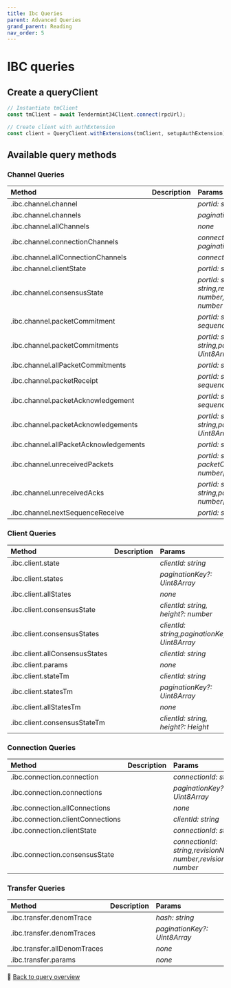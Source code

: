```yaml
---
title: Ibc Queries
parent: Advanced Queries
grand_parent: Reading
nav_order: 5
---
```


# IBC queries

## Create a queryClient

```ts
// Instantiate tmClient
const tmClient = await Tendermint34Client.connect(rpcUrl);

// Create client with authExtension
const client = QueryClient.withExtensions(tmClient, setupAuthExtension);
```

## Available query methods

### Channel Queries

| Method                                 | Description | Params                                                                           |
| :------------------------------------- | :---------- | :------------------------------------------------------------------------------- |
| .ibc.channel.channel                   |             | _portId: string, channelId: string_                                              |
| .ibc.channel.channels                  |             | _paginationKey?: Uint8Array_                                                     |
| .ibc.channel.allChannels               |             | _none_                                                                           |
| .ibc.channel.connectionChannels        |             | _connection: string, paginationKey?: Uint8Array_                                 |
| .ibc.channel.allConnectionChannels     |             | _connection: string_                                                             |
| .ibc.channel.clientState               |             | _portId: string, channelId: string_                                              |
| .ibc.channel.consensusState            |             | _portId: string,channelId: string,revisionNumber: number,revisionHeight: number_ |
| .ibc.channel.packetCommitment          |             | _portId: string, channelId: string, sequence: Long_                              |
| .ibc.channel.packetCommitments         |             | _portId: string,channelId: string,paginationKey?: Uint8Array_                    |
| .ibc.channel.allPacketCommitments      |             | _portId: string, channelId: string_                                              |
| .ibc.channel.packetReceipt             |             | _portId: string, channelId: string, sequence: number_                            |
| .ibc.channel.packetAcknowledgement     |             | _portId: string,channelId: string, sequence: number_                             |
| .ibc.channel.packetAcknowledgements    |             | _portId: string,channelId: string,paginationKey?: Uint8Array_                    |
| .ibc.channel.allPacketAcknowledgements |             | _portId: string, channelId: string_                                              |
| .ibc.channel.unreceivedPackets         |             | _portId: string,channelId: string, packetCommitmentSequences: number[]_          |
| .ibc.channel.unreceivedAcks            |             | _portId: string,channelId: string,packetAckSequences: number[]_                  |
| .ibc.channel.nextSequenceReceive       |             | _portId: string,channelId: string_                                               |

### Client Queries

| Method                         | Description | Params                                        |
| :----------------------------- | :---------- | :-------------------------------------------- |
| .ibc.client.state              |             | _clientId: string_                            |
| .ibc.client.states             |             | _paginationKey?: Uint8Array_                  |
| .ibc.client.allStates          |             | _none_                                        |
| .ibc.client.consensusState     |             | _clientId: string, height?: number_           |
| .ibc.client.consensusStates    |             | _clientId: string,paginationKey?: Uint8Array_ |
| .ibc.client.allConsensusStates |             | _clientId: string_                            |
| .ibc.client.params             |             | _none_                                        |
| .ibc.client.stateTm            |             | _clientId: string_                            |
| .ibc.client.statesTm           |             | _paginationKey?: Uint8Array_                  |
| .ibc.client.allStatesTm        |             | _none_                                        |
| .ibc.client.consensusStateTm   |             | _clientId: string, height?: Height_           |

### Connection Queries

| Method                            | Description | Params                                                               |
| :-------------------------------- | :---------- | :------------------------------------------------------------------- |
| .ibc.connection.connection        |             | _connectionId: string_                                               |
| .ibc.connection.connections       |             | _paginationKey?: Uint8Array_                                         |
| .ibc.connection.allConnections    |             | _none_                                                               |
| .ibc.connection.clientConnections |             | _clientId: string_                                                   |
| .ibc.connection.clientState       |             | _connectionId: string_                                               |
| .ibc.connection.consensusState    |             | _connectionId: string,revisionNumber: number,revisionHeight: number_ |

### Transfer Queries

| Method                       | Description | Params                       |
| :--------------------------- | :---------- | :--------------------------- |
| .ibc.transfer.denomTrace     |             | _hash: string_               |
| .ibc.transfer.denomTraces    |             | _paginationKey?: Uint8Array_ |
| .ibc.transfer.allDenomTraces |             | _none_                       |
| .ibc.transfer.params         |             | _none_                       |

🔗 [Back to query overview](index.md)

